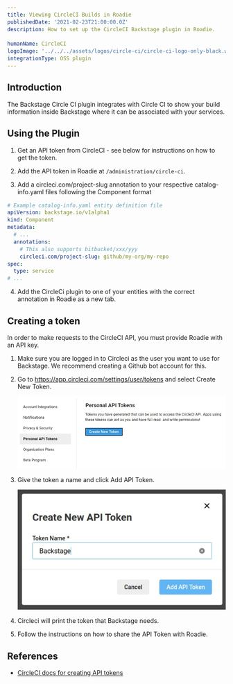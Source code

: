 ```yaml
---
title: Viewing CircleCI Builds in Roadie
publishedDate: '2021-02-23T21:00:00.0Z'
description: How to set up the CircleCI Backstage plugin in Roadie.

humanName: CircleCI
logoImage: '../../../assets/logos/circle-ci/circle-ci-logo-only-black.webp'
integrationType: OSS plugin
---
```


## Introduction

The Backstage Circle CI plugin integrates with Circle CI to show your build information inside Backstage where it can be associated with your services.

## Using the Plugin

1. Get an API token from CircleCI - see below for instructions on how to get the token.

2. Add the API token in Roadie at `/administration/circle-ci`.

3. Add a circleci.com/project-slug annotation to your respective catalog-info.yaml files following the Component format

```yaml
# Example catalog-info.yaml entity definition file
apiVersion: backstage.io/v1alpha1
kind: Component
metadata:
  # ...
  annotations:
    # This also supports bitbucket/xxx/yyy
    circleci.com/project-slug: github/my-org/my-repo
spec:
  type: service
# ...
```

4. Add the CircleCi plugin to one of your entities with the correct annotation in Roadie as a new tab. 


## Creating a token

In order to make requests to the CircleCI API, you must provide Roadie with an API key.

1. Make sure you are logged in to Circleci as the user you want to use for Backstage. We recommend creating a Github bot account for this.

2. Go to https://app.circleci.com/settings/user/tokens and select Create New Token.

   ![Personal API Tokens screen in CircleCI with no tokens selected](./personal-api-tokens.webp)

3. Give the token a name and click Add API Token.

   ![The Create API Token modal in CircleCI with an input with the name Backstage inside it](./create-api-token.webp)

4. Circleci will print the token that Backstage needs.

5. Follow the instructions on how to share the API Token with Roadie.


## References

- [CircleCI docs for creating API tokens](https://circleci.com/docs/api/#add-an-api-token)
